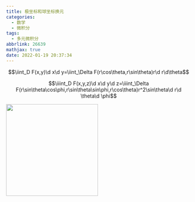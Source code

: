```yaml
---
title: 极坐标和球坐标换元
categories:
  - 数学
  - 微积分
tags:
  - 多元微积分
abbrlink: 26639
mathjax: true
date: 2022-01-19 20:37:34
---
```

$$\iint_D F(x,y)\d x\d y=\iint_\Delta F(r\cos\theta,r\sin\theta)r\d r\d\theta$$

$$\iiint_D F(x,y,z)\d x\d y\d z=\iiint_\Delta F(r\sin\theta\cos\phi,r\sin\theta\sin\phi,r\cos\theta)r^2\sin\theta\d r\d \theta\d \phi$$

<img src="https://upload.wikimedia.org/wikipedia/commons/thumb/a/a2/Kugelkoord-lokale-Basis-s.svg/480px-Kugelkoord-lokale-Basis-s.svg.png" width="250" height="250"/>